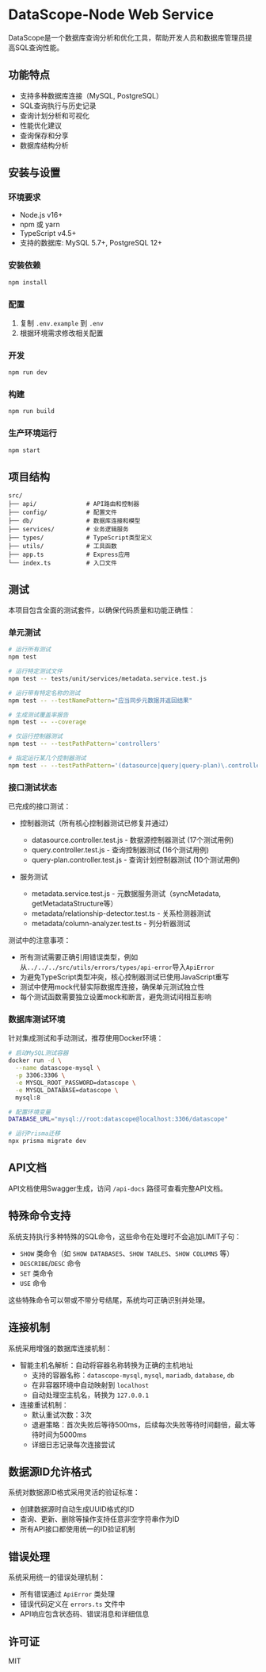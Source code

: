 # DataScope-Node Web Service

DataScope是一个数据库查询分析和优化工具，帮助开发人员和数据库管理员提高SQL查询性能。

## 功能特点

- 支持多种数据库连接（MySQL, PostgreSQL）
- SQL查询执行与历史记录
- 查询计划分析和可视化
- 性能优化建议
- 查询保存和分享
- 数据库结构分析

## 安装与设置

### 环境要求

- Node.js v16+
- npm 或 yarn
- TypeScript v4.5+
- 支持的数据库: MySQL 5.7+, PostgreSQL 12+

### 安装依赖

```bash
npm install
```

### 配置

1. 复制 `.env.example` 到 `.env`
2. 根据环境需求修改相关配置

### 开发

```bash
npm run dev
```

### 构建

```bash
npm run build
```

### 生产环境运行

```bash
npm start
```

## 项目结构

```
src/
├── api/              # API路由和控制器
├── config/           # 配置文件
├── db/               # 数据库连接和模型
├── services/         # 业务逻辑服务
├── types/            # TypeScript类型定义
├── utils/            # 工具函数
├── app.ts            # Express应用
└── index.ts          # 入口文件
```

## 测试

本项目包含全面的测试套件，以确保代码质量和功能正确性：

### 单元测试

```bash
# 运行所有测试
npm test

# 运行特定测试文件
npm test -- tests/unit/services/metadata.service.test.js

# 运行带有特定名称的测试
npm test -- --testNamePattern="应当同步元数据并返回结果"

# 生成测试覆盖率报告
npm test -- --coverage

# 仅运行控制器测试
npm test -- --testPathPattern='controllers'

# 指定运行某几个控制器测试
npm test -- --testPathPattern='(datasource|query|query-plan)\.controller\.test\.js'
```

### 接口测试状态

已完成的接口测试：

- 控制器测试（所有核心控制器测试已修复并通过）
  - datasource.controller.test.js - 数据源控制器测试 (17个测试用例)
  - query.controller.test.js - 查询控制器测试 (16个测试用例)
  - query-plan.controller.test.js - 查询计划控制器测试 (10个测试用例)

- 服务测试
  - metadata.service.test.js - 元数据服务测试（syncMetadata, getMetadataStructure等）
  - metadata/relationship-detector.test.ts - 关系检测器测试
  - metadata/column-analyzer.test.ts - 列分析器测试

测试中的注意事项：
- 所有测试需要正确引用错误类型，例如从`../../../src/utils/errors/types/api-error`导入`ApiError`
- 为避免TypeScript类型冲突，核心控制器测试已使用JavaScript重写
- 测试中使用mock代替实际数据库连接，确保单元测试独立性
- 每个测试函数需要独立设置mock和断言，避免测试间相互影响

### 数据库测试环境

针对集成测试和手动测试，推荐使用Docker环境：

```bash
# 启动MySQL测试容器
docker run -d \
  --name datascope-mysql \
  -p 3306:3306 \
  -e MYSQL_ROOT_PASSWORD=datascope \
  -e MYSQL_DATABASE=datascope \
  mysql:8

# 配置环境变量
DATABASE_URL="mysql://root:datascope@localhost:3306/datascope"

# 运行Prisma迁移
npx prisma migrate dev
```

## API文档

API文档使用Swagger生成，访问 `/api-docs` 路径可查看完整API文档。

## 特殊命令支持

系统支持执行多种特殊的SQL命令，这些命令在处理时不会追加LIMIT子句：

- `SHOW` 类命令（如 `SHOW DATABASES`、`SHOW TABLES`、`SHOW COLUMNS` 等）
- `DESCRIBE`/`DESC` 命令
- `SET` 类命令
- `USE` 命令

这些特殊命令可以带或不带分号结尾，系统均可正确识别并处理。

## 连接机制

系统采用增强的数据库连接机制：

- 智能主机名解析：自动将容器名称转换为正确的主机地址
  - 支持的容器名称：`datascope-mysql`, `mysql`, `mariadb`, `database`, `db`
  - 在非容器环境中自动映射到 `localhost`
  - 自动处理空主机名，转换为 `127.0.0.1`
- 连接重试机制：
  - 默认重试次数：3次
  - 退避策略：首次失败后等待500ms，后续每次失败等待时间翻倍，最太等待时间为5000ms
  - 详细日志记录每次连接尝试
  
## 数据源ID允许格式

系统对数据源ID格式采用灵活的验证标准：

- 创建数据源时自动生成UUID格式的ID
- 查询、更新、删除等操作支持任意非空字符串作为ID
- 所有API接口都使用统一的ID验证机制

## 错误处理

系统采用统一的错误处理机制：

- 所有错误通过 `ApiError` 类处理
- 错误代码定义在 `errors.ts` 文件中
- API响应包含状态码、错误消息和详细信息

## 许可证

MIT
